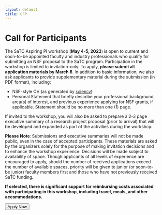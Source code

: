 ```yaml
---
layout: default
title: CFP
---
```


# Call for Participants


The SaTC Aspiring PI workshop (**May 4-5, 2023**) is open to current and soon-to-be appointed faculty and industry professionals who qualify for submitting an NSF proposal to the SaTC program. Participation in the workshop is limited to invitation-only. To apply, **please submit all application materials by March 8**. In addition to basic information, we also ask applicants to provide supplementary material during the submission (in PDF format), including:
* NSF-style CV (as generated by [sciencv](https://www.ncbi.nlm.nih.gov/sciencv/))
* Personal Statement that briefly describe your professional background, area(s) of interest, and previous experience applying for NSF grants, if applicable. Statement should be no more than one (1) page. 

If invited to the workshop, you will also be asked to prepare a 2-3 page executive summary of a research project proposal (prior to arrival) that will be developed and expanded as part of the activities during the workshop. 




**Please Note**: Submissions and executive summaries will not be made public, even in the case of accepted participants. These materials are asked by the organizers solely for the purpose of making invitation decisions and to enhance the workshop experience. Decisions will be made subject to availability of space. Though applicants of all levels of experience are encouraged to apply, should the number of received applications exceed the number of available spaces, priority will be given to junior (or soon-to-be junior) faculty members first and those who have not previously received SaTC funding.

**If selected, there is significant support for reimbursing costs associated with participating in this workshop, including travel, meals, and other accommodations**.

<div class="reg-link">
<a href="https://seasgwu.qualtrics.com/jfe/form/SV_cTsSnV9EQWGRqFE">
<button>Apply Now</button>
</a>
</div>
